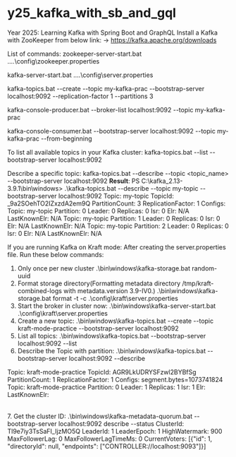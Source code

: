 # y25_kafka_with_sb_and_gql
Year 2025: Learning Kafka with Spring Boot and GraphQL
Install a Kafka with ZooKeeper from below link:
-> https://kafka.apache.org/downloads

List of commands:
zookeeper-server-start.bat ..\..\config\zookeeper.properties

kafka-server-start.bat ..\..\config\server.properties

kafka-topics.bat --create --topic my-kafka-prac --bootstrap-server localhost:9092 --replication-factor 1 --partitions 3

kafka-console-producer.bat --broker-list localhost:9092 --topic my-kafka-prac

kafka-console-consumer.bat --bootstrap-server localhost:9092 --topic my-kafka-prac --from-beginning

To list all available topics in your Kafka cluster:
kafka-topics.bat --list --bootstrap-server localhost:9092

Describe a specific topic:
kafka-topics.bat --describe --topic <topic_name> --bootstrap-server localhost:9092
**Result**:
PS C:\kafka_2.13-3.9.1\bin\windows> .\kafka-topics.bat --describe --topic my-topic --bootstrap-server localhost:9092
Topic: my-topic TopicId: _9a2SOehTO2IZxzdA2em9Q PartitionCount: 3       ReplicationFactor: 1    Configs:
        Topic: my-topic Partition: 0    Leader: 0       Replicas: 0     Isr: 0  Elr: N/A        LastKnownElr: N/A
        Topic: my-topic Partition: 1    Leader: 0       Replicas: 0     Isr: 0  Elr: N/A        LastKnownElr: N/A
        Topic: my-topic Partition: 2    Leader: 0       Replicas: 0     Isr: 0  Elr: N/A        LastKnownElr: N/A

If you are running Kafka on Kraft mode:
After creating the server.properties file. Run these below commands:
1. Only once per new cluster
.\bin\windows\kafka-storage.bat random-uuid
2. Format storage directory(Formatting metadata directory /tmp/kraft-combined-logs with metadata.version 3.9-IV0.)
.\bin\windows\kafka-storage.bat format -t <Paste generated UUID here> -c .\config\kraft\server.properties
3. Start the broker in cluster now:
.\bin\windows\kafka-server-start.bat .\config\kraft\server.properties
4. Create a new topic:
   .\bin\windows\kafka-topics.bat --create --topic kraft-mode-practice --bootstrap-server localhost:9092
5. List all topics:
   .\bin\windows\kafka-topics.bat  --bootstrap-server localhost:9092 --list
6. Describe the Topic with partition:
    .\bin\windows\kafka-topics.bat  --bootstrap-server localhost:9092 --describe
<table> Topic: kraft-mode-practice      TopicId: AGR9LkUDRYSFzwl2BYBfSg PartitionCount: 1       ReplicationFactor: 1    Configs: segment.bytes=1073741824
        Topic: kraft-mode-practice      Partition: 0    Leader: 1       Replicas: 1     Isr: 1  Elr:    LastKnownElr:
</table>
7. Get the cluster ID:
.\bin\windows\kafka-metadata-quorum.bat --bootstrap-server localhost:9092 describe --status
<table>
ClusterId:              Tl9e7iy3TsSaFI_IjzMO5Q
LeaderId:               1
LeaderEpoch:            1
HighWatermark:          900
MaxFollowerLag:         0
MaxFollowerLagTimeMs:   0
CurrentVoters:          [{"id": 1, "directoryId": null, "endpoints": ["CONTROLLER://localhost:9093"]}]
</table>



        
